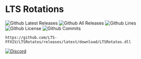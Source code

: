 # LTS Rotations

![Github Latest Releases](https://img.shields.io/github/downloads/LTS-FFXIV/LTSRotatos/latest/total.svg?style=for-the-badge)
![Github All Releases](https://img.shields.io/github/downloads/LTS-FFXIV/LTSRotatos/total.svg?style=for-the-badge)
![Github Lines](https://img.shields.io/tokei/lines/github/LTS-FFXIV/LTSRotatos?style=for-the-badge)
![Github License](https://img.shields.io/github/license/LTS-FFXIV/LTSRotatos.svg?label=License&style=for-the-badge)
![Github Commits](https://img.shields.io/github/commits-since/LTS-FFXIV/LTSRotatos/latest/main?style=for-the-badge)

```
https://github.com/LTS-FFXIV/LTSRotatos/releases/latest/download/LTSRotatos.dll
```

[![Discord](https://discordapp.com/api/guilds/1064448004498653245/embed.png?style=banner2)](
https://discord.gg/p54TZMPnC9)
